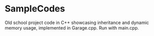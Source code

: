 # SampleCodes
Old school project code in C++ showcasing inheritance and dynamic memory usage, implemented in 
Garage.cpp. Run with main.cpp.
